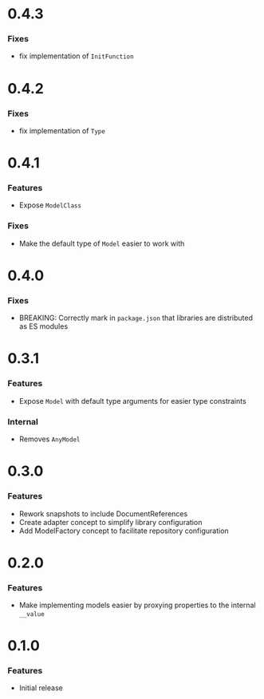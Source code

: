 # 0.4.3

### Fixes

- fix implementation of `InitFunction`

# 0.4.2

### Fixes

- fix implementation of `Type`

# 0.4.1

### Features

- Expose `ModelClass`

### Fixes

- Make the default type of `Model` easier to work with

# 0.4.0

### Fixes

- BREAKING: Correctly mark in `package.json` that libraries are distributed as ES modules

# 0.3.1

### Features

- Expose `Model` with default type arguments for easier type constraints

### Internal

- Removes `AnyModel`

# 0.3.0

### Features

- Rework snapshots to include DocumentReferences
- Create adapter concept to simplify library configuration
- Add ModelFactory concept to facilitate repository configuration

# 0.2.0

### Features

- Make implementing models easier by proxying properties to the internal `__value`

# 0.1.0

### Features

- Initial release
